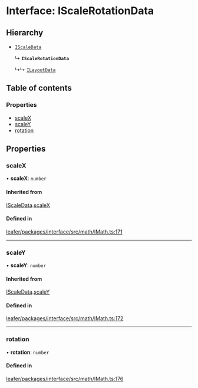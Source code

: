 # Interface: IScaleRotationData

## Hierarchy

- [`IScaleData`](IScaleData.md)

  ↳ **`IScaleRotationData`**

  ↳↳ [`ILayoutData`](ILayoutData.md)

## Table of contents

### Properties

- [scaleX](IScaleRotationData.md#scalex)
- [scaleY](IScaleRotationData.md#scaley)
- [rotation](IScaleRotationData.md#rotation)

## Properties

### scaleX

• **scaleX**: `number`

#### Inherited from

[IScaleData](IScaleData.md).[scaleX](IScaleData.md#scalex)

#### Defined in

[leafer/packages/interface/src/math/IMath.ts:171](https://github.com/leaferjs/leafer/blob/fd13609/packages/interface/src/math/IMath.ts#L171)

___

### scaleY

• **scaleY**: `number`

#### Inherited from

[IScaleData](IScaleData.md).[scaleY](IScaleData.md#scaley)

#### Defined in

[leafer/packages/interface/src/math/IMath.ts:172](https://github.com/leaferjs/leafer/blob/fd13609/packages/interface/src/math/IMath.ts#L172)

___

### rotation

• **rotation**: `number`

#### Defined in

[leafer/packages/interface/src/math/IMath.ts:176](https://github.com/leaferjs/leafer/blob/fd13609/packages/interface/src/math/IMath.ts#L176)
